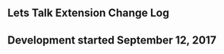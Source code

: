 Lets Talk Extension Change Log
------------------------------

Development started September 12, 2017
--------------------------------------
